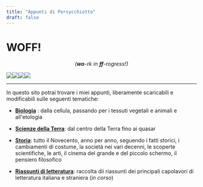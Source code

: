 ```yaml
---
title: "Appunti di Persycchiotto"
draft: false
---
```



# **WOFF!** 
<p align="center"><i>(<b>wo</b>-rk in <b>ff</b>-rogress!)</i></p>


<div style="display: flex; ">
    <a href="/biologia">
        <img src="https://www.shareicon.net/data/128x128/2016/03/20/736634_scientific_512x512.png">
    </a>  
    <a href=:"/scienze-della-terra">
        <img src="https://www.shareicon.net/data/128x128/2016/03/20/736631_planet_512x512.png">
    </a>
    <a href="storia">
        <img src="https://www.shareicon.net/data/128x128/2016/10/03/838211_miscellaneous_512x512.png"> 
    </a>
    <a href="riassunti">
        <img src="https://www.shareicon.net/data/128x128/2016/09/23/833143_book_512x512.png">
    </a>
</div>

---
In questo sito potrai trovare i miei appunti, liberamente scaricabili e modificabili sulle seguenti tematiche:

+ **[Biologia](biologia)** : dalla cellula, passando per i tessuti vegetali e animali e all'etologia

+ **[Scienze della Terra](scienze-della-terra)**: dal centro della Terra fino ai quasar
+ **[Storia](storia)**: tutto il Novecento, anno per anno, seguendo i fatti storici, i cambiamenti di costume, la società nei vari decenni, le scoperte scientifiche, le arti, il cinema del grande e del piccolo schermo, il pensiero filosofico
+ **[Riassunti di letteratura](riassunti)**: raccolta dii riassunti dei principali capolavori di letteratura italiana e straniera (_in corso_)
